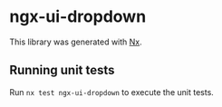 # ngx-ui-dropdown

This library was generated with [Nx](https://nx.dev).

## Running unit tests

Run `nx test ngx-ui-dropdown` to execute the unit tests.
